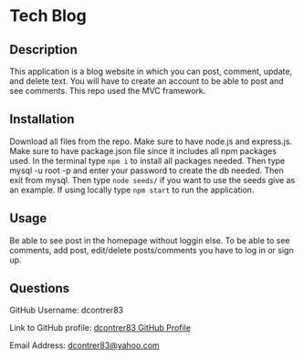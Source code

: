 # Tech Blog

  ## Description 
  This application is a blog website in which you can post, comment, update, and delete text. You will have to create an account to be able to post and see comments. This repo used the MVC framework.

  ## Installation
  Download all files from the repo. Make sure to have node.js and express.js. Make sure to have package.json file since it includes all npm packages used. In the terminal type  ```npm i``` to install all packages needed. Then type mysql -u root -p and enter your password to create the db needed. Then exit from mysql. Then type ```node seeds/``` if you want to use the seeds give as an example. If using locally type ```npm start``` to run the application.

  ## Usage
  Be able to see post in the homepage without loggin else. To be able to see comments, add post, edit/delete posts/comments you have to log in or sign up.

  ## Questions
  GitHub Username: dcontrer83

  Link to GitHub profile: [dcontrer83 GitHub Profile](https://github.com/dcontrer83)

  Email Address: dcontrer83@yahoo.com


